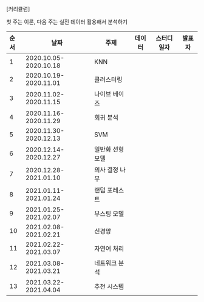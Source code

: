 [커리큘럼]

첫 주는 이론, 다음 주는 실전 데이터 활용해서 분석하기

| 순서 | 날짜                    | 주제                                    | 데이터 | 스터디 일자 | 발표자 |
| :--- | --------------------- | ---------------------------------------- | --------------------- | --------------------- | --------------- |
| 1 | 2020.10.05-2020.10.18 | KNN | | | |
| 2 | 2020.10.19-2020.11.01 | 클러스터링 | | | |
| 3 | 2020.11.02-2020.11.15 | 나이브 베이즈 | | | |
| 4 | 2020.11.16-2020.11.29 | 회귀 분석 | | | |
| 5 | 2020.11.30-2020.12.13 | SVM | | | |
| 6 | 2020.12.14-2020.12.27 | 일반화 선형 모델 | | | |
| 7 | 2020.12.28-2021.01.10 | 의사 결정 나무 | | | |
| 8 | 2021.01.11-2021.01.24 | 랜덤 포레스트 | | | |
| 9 | 2021.01.25-2021.02.07 | 부스팅 모델 | | | |
| 10 | 2021.02.08-2021.02.21 | 신경망 | | | |
| 11 | 2021.02.22-2021.03.07 | 자연어 처리 | | | |
| 12 | 2021.03.08-2021.03.21 | 네트워크 분석 | | | |
| 13 | 2021.03.22-2021.04.04 | 추천 시스템 | | | |
